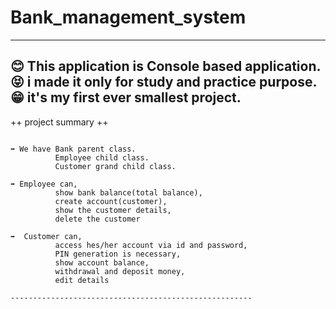 # Bank_management_system
------------------------------------------------------
😊  This application is Console based application.
😝  i made it only for study and practice purpose.
😁 it's my first ever smallest project.
------------------------------------------------------
++ project summary ++
~~~~~~~~~~~~~~~~~~~~~~

➡️ We have Bank parent class.
          Employee child class.
          Customer grand child class.
   
➡️ Employee can,
          show bank balance(total balance),
          create account(customer),
          show the customer details,
          delete the customer

➡️  Customer can,
          access hes/her account via id and password,
          PIN generation is necessary,
          show account balance,
          withdrawal and deposit money,
          edit details
          
------------------------------------------------------
          
